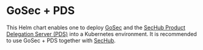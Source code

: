 # GoSec + PDS

This Helm chart enables one to deploy [GoSec](https://securego.io/) and the [SecHub Product Delegation Server (PDS)](https://daimler.github.io/sechub/latest/sechub-product-delegation-server.html) into a Kubernetes environment. It is recommended to use GoSec + PDS together with [SecHub](https://daimler.github.io/sechub/).